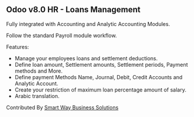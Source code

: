 ## **Odoo v8.0 HR - Loans Management** ##

Fully integrated with Accounting and Analytic Accounting Modules.

Follow the standard Payroll module workflow.

Features:

* Manage your employees loans and settlement deductions.
* Define loan amount, Settlement amounts, Settlement periods, Payment methods and More.
* Define payment Methods Name, Journal, Debit, Credit Accounts and Analytic Account.
* Create your restriction of maximum loan percentage amount of salary.
* Arabic translation.

Contributed By [Smart Way Business Solutions](http://smartway-jo.com/)